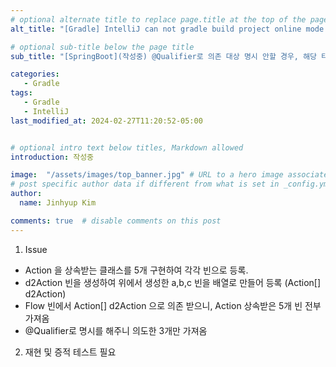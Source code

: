 ```yaml
---
# optional alternate title to replace page.title at the top of the page
alt_title: "[Gradle] IntelliJ can not gradle build project online mode in closed network"

# optional sub-title below the page title
sub_title: "[SpringBoot](작성중) @Qualifier로 의존 대상 명시 안할 경우, 해당 타입 전체를 배열로 가져와버림."

categories:
   - Gradle
tags:
   - Gradle
   - IntelliJ
last_modified_at: 2024-02-27T11:20:52-05:00


# optional intro text below titles, Markdown allowed
introduction: 작성중

image:  "/assets/images/top_banner.jpg" # URL to a hero image associated with the post (e.g., /assets/page-pic.jpg)
# post specific author data if different from what is set in _config.yml 
author:
  name: Jinhyup Kim 

comments: true  # disable comments on this post
---
```




1. Issue
  - Action 을 상속받는 클래스를 5개 구현하여 각각 빈으로 등록.
  - d2Action 빈을 생성하여 위에서 생성한 a,b,c 빈을 배열로 만들어 등록 (Action[] d2Action)
  - Flow 빈에서 Action[] d2Action 으로 의존 받으니, Action 상속받은 5개 빈 전부 가져옴
  - @Qualifier로 명시를 해주니 의도한 3개만 가져옴
2. 재현 및 증적 테스트 필요      